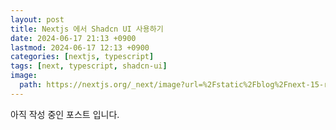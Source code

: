 ```yaml
---
layout: post
title: Nextjs 에서 Shadcn UI 사용하기
date: 2024-06-17 21:13 +0900
lastmod: 2024-06-17 12:13 +0900
categories: [nextjs, typescript]
tags: [next, typescript, shadcn-ui]
image:
  path: https://nextjs.org/_next/image?url=%2Fstatic%2Fblog%2Fnext-15-rc%2Fcreate-next-app-dark.png&w=2048&q=75
---
```


아직 작성 중인 포스트 입니다.
